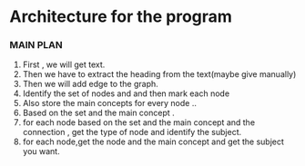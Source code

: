 
Architecture for the program
============================

### MAIN PLAN
1. First , we will get text.
2. Then we have to extract the heading from the text(maybe give manually)
3. Then we will add edge to the graph.
4. Identify the set of nodes and and then mark each node 
5. Also store the main concepts for every node ..
6. Based on the set and the main concept .
7. for each node based on the set and the main concept and the connection , get the type of node and identify the subject.
8. for each node,get the node and the main concept and get the subject you want.
